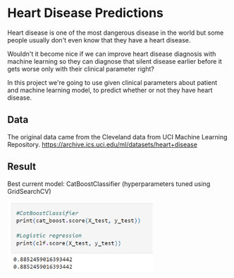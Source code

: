 # Heart Disease Predictions
Heart disease is one of the most dangerous disease in the world
but some people usually don't even know that they have a heart disease.

Wouldn't it become nice if we can improve heart disease diagnosis with machine learning so they can diagnose that silent disease earlier before it gets worse only with their clinical parameter right?

In this project we're going to use given clinical parameters about patient and machine learning model, to predict whether or not they have heart disease.

## Data
The original data came from the Cleveland data from UCI Machine Learning Repository. https://archive.ics.uci.edu/ml/datasets/heart+disease

## Result
Best current model: CatBoostClassifier (hyperparameters tuned using GridSearchCV)

<img src="./score.png" width="330">



